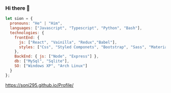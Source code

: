### Hi there 👋

```javascript
let sion = {
  pronouns: "He" | "Him",
  languages: ["Javascript", "Typescript", "Python", "Bash"],
  technologies: {
    frontEnd: {
      js: ["React", "Vainilla", "Redux","Babel"],
      styles: ["Css", "Styled Componets", "Bootstrap", "Sass", "Material UI"]
    },
    BackEnd: { js: ["Node", "Express"] },
    db: ["MySql", "Sqlite"],
    SO: ["Windows XP", "Arch Linux"]
  }
};
```
https://soni295.github.io/Profile/

